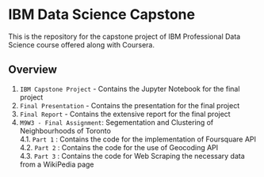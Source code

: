 # IBM Data Science Capstone
This is the repository for the capstone project of IBM Professional Data Science course offered along with Coursera.

## Overview

1. `IBM Capstone Project` - Contains the Jupyter Notebook for the final project
2. `Final Presentation` - Contains the presentation for the final project
3. `Final Report` - Contains the extensive report for the final project
4. `M9W3 - Final Assignment`: Segementation and Clustering of Neighbourhoods of Toronto    
  4.1. `Part 1` : Contains the code for the implementation of Foursquare API    
  4.2. `Part 2` : Contains the code for the use of Geocoding API   
  4.3. `Part 3` : Contains the code for Web Scraping the necessary data from a WikiPedia page  
